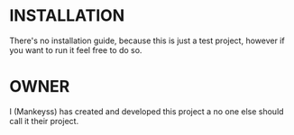 # INSTALLATION
There's no installation guide, because this is just a test project, however if you want to run it feel free to do so.

# OWNER
I (Mankeyss) has created and developed this project a no one else should call it their project.
